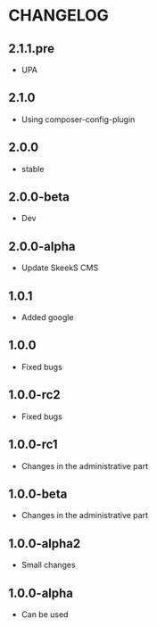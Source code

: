 CHANGELOG
==============

2.1.1.pre
-----------------
 * UPA
 
2.1.0
-----------------
  * Using composer-config-plugin
  
2.0.0
-----------------
  * stable
  
2.0.0-beta
-----------------
  * Dev
  
2.0.0-alpha
-----------------
  * Update SkeekS CMS
  
1.0.1
-----------------
  * Added google

1.0.0
-----------------
  * Fixed bugs

1.0.0-rc2
-----------------
  * Fixed bugs

1.0.0-rc1
-----------------
  * Changes in the administrative part

1.0.0-beta
-----------------
  * Changes in the administrative part

1.0.0-alpha2
-----------------
  * Small changes

1.0.0-alpha
-----------------
  * Can be used
